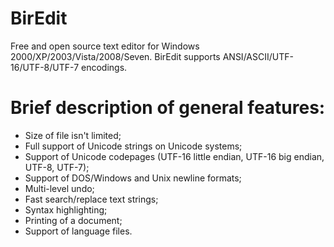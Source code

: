 # BirEdit
Free and open source text editor for Windows 2000/XP/2003/Vista/2008/Seven. BirEdit supports ANSI/ASCII/UTF-16/UTF-8/UTF-7 encodings.

# Brief description of general features:
- Size of file isn't limited;
- Full support of Unicode strings on Unicode systems;
- Support of Unicode codepages (UTF-16 little endian, UTF-16 big endian, UTF-8, UTF-7);
- Support of DOS/Windows and Unix newline formats;
- Multi-level undo;
- Fast search/replace text strings;
- Syntax highlighting;
- Printing of a document;
- Support of language files.
